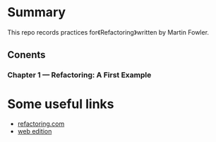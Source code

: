 # Summary

This repo records practices for《Refactoring》written by Martin Fowler.

## Conents

### Chapter 1 — Refactoring: A First Example

# Some useful links
- [refactoring.com](https://www.refactoring.com/)
- [web edition](https://www.informit.com/store/browse/ebooks)